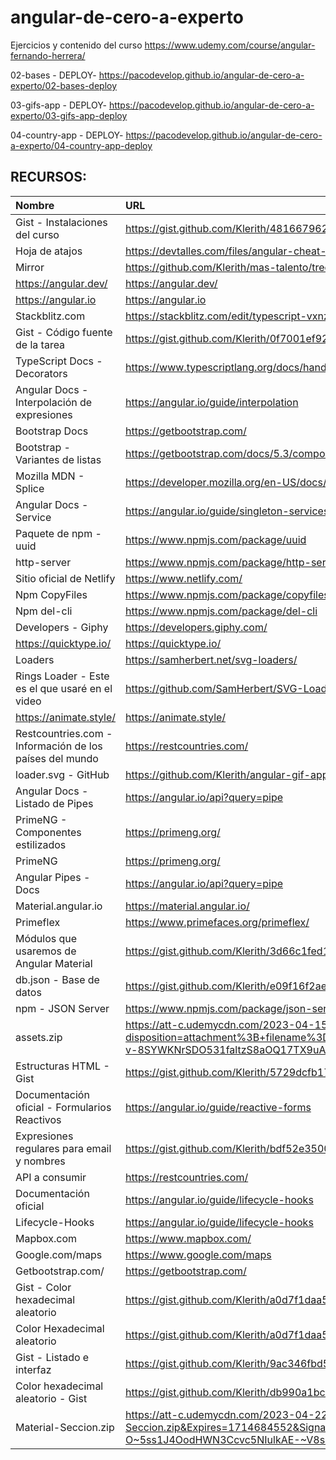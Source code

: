 # angular-de-cero-a-experto
Ejercicios y contenido del curso https://www.udemy.com/course/angular-fernando-herrera/

02-bases - DEPLOY- https://pacodevelop.github.io/angular-de-cero-a-experto/02-bases-deploy

03-gifs-app - DEPLOY- https://pacodevelop.github.io/angular-de-cero-a-experto/03-gifs-app-deploy

04-country-app - DEPLOY- https://pacodevelop.github.io/angular-de-cero-a-experto/04-country-app-deploy








## RECURSOS:
|Nombre  |URL  |
|:--|:--|
|Gist - Instalaciones del curso|https://gist.github.com/Klerith/4816679624c1cb528f8e05d902fd7cff|
|Hoja de atajos|https://devtalles.com/files/angular-cheat-sheet-v2.pdf|
|Mirror|https://github.com/Klerith/mas-talento/tree/main/angular|
|https://angular.dev/|https://angular.dev/|
|https://angular.io|https://angular.io|
|Stackblitz.com|https://stackblitz.com/edit/typescript-vxnz8z?file=index.ts|
|Gist - Código fuente de la tarea|https://gist.github.com/Klerith/0f7001ef92bbb4e8be16e07e1d710c48|
|TypeScript Docs - Decorators|https://www.typescriptlang.org/docs/handbook/decorators.html|
|Angular Docs -Interpolación de expresiones|https://angular.io/guide/interpolation|
|Bootstrap Docs|https://getbootstrap.com/|
|Bootstrap - Variantes de listas|https://getbootstrap.com/docs/5.3/components/list-group/#variants|
|Mozilla MDN - Splice|https://developer.mozilla.org/en-US/docs/Web/JavaScript/Reference/Global_Objects/Array/splice|
|Angular Docs - Service|https://angular.io/guide/singleton-services|
|Paquete de npm - uuid|https://www.npmjs.com/package/uuid|
|http-server|https://www.npmjs.com/package/http-server|
|Sitio oficial de Netlify|https://www.netlify.com/|
|Npm CopyFiles|https://www.npmjs.com/package/copyfiles|
|Npm del-cli|https://www.npmjs.com/package/del-cli|
|Developers - Giphy|https://developers.giphy.com/|
|https://quicktype.io/|https://quicktype.io/|
|Loaders|https://samherbert.net/svg-loaders/|
|Rings Loader - Este es el que usaré en el video|https://github.com/SamHerbert/SVG-Loaders/edit/master/svg-loaders/rings.svg|
|https://animate.style/|https://animate.style/|
|Restcountries.com - Información de los países del mundo|https://restcountries.com/|
|loader.svg - GitHub|https://github.com/Klerith/angular-gif-app/tree/fin-seccion-8/src/assets|
|Angular Docs - Listado de Pipes|https://angular.io/api?query=pipe|
|PrimeNG - Componentes estilizados|https://primeng.org/|
|PrimeNG|https://primeng.org/|
|Angular Pipes - Docs|https://angular.io/api?query=pipe|
|Material.angular.io|https://material.angular.io/|
|Primeflex|https://www.primefaces.org/primeflex/|
|Módulos que usaremos de Angular Material|https://gist.github.com/Klerith/3d66c1fed17fba27fcd7e90088f8a242|
|db.json - Base de datos|https://gist.github.com/Klerith/e09f16f2ae9f6c9ebce6c648fc136072|
|npm - JSON Server|https://www.npmjs.com/package/json-server|
|assets.zip|https://att-c.udemycdn.com/2023-04-15_03-54-23-fa75d7053cfeb6e3366838dee319774a/original.zip?response-content-disposition=attachment%3B+filename%3Dassets.zip&Expires=1714684552&Signature=jb6zfuQSY6t6L32iJkbUuQ9Woo220CeXonEz2zYAPvhJj~tiPGsq~~ffN8BBK3hlq8jB2i7wS38mDXkLxk1wB0HELvY4PFKNYTSfRc2gZ3gkQn5RS3usQqWQiCEX7dcxJjVdHHCqbCkaKx3yD~NUAfwRSj4ei5G81xjxry-v-8SYWKNrSDO531faltzS8aOQ17TX9uAIkQGsmcabKM~1sdwy1Z~Nqzrz87VaBf5qnjSdej4miWTRY7ghghUwzJER2GSsNj0gnb7mXW1-IRB5~BrQ35IMd0LnNWNK~2GuiU-mMFz559UWzzEtnp1dlkT18NvF8YaFb72jQHBwgxiESg__&Key-Pair-Id=K3MG148K9RIRF4|
|Estructuras HTML - Gist|https://gist.github.com/Klerith/5729dcfb170595f84d1b564a182ffbc2|
|Documentación oficial - Formularios Reactivos|https://angular.io/guide/reactive-forms|
|Expresiones regulares para email y nombres|https://gist.github.com/Klerith/bdf52e3500b0a6c66cf0b4dcd61549ee|
|API a consumir|https://restcountries.com/|
|Documentación oficial|https://angular.io/guide/lifecycle-hooks|
|Lifecycle-Hooks|https://angular.io/guide/lifecycle-hooks|
|Mapbox.com|https://www.mapbox.com/|
|Google.com/maps|https://www.google.com/maps|
|Getbootstrap.com/|https://getbootstrap.com/|
|Gist - Color hexadecimal aleatorio|https://gist.github.com/Klerith/a0d7f1daa5a80d35d620b4cc56d33774|
|Color Hexadecimal aleatorio|https://gist.github.com/Klerith/a0d7f1daa5a80d35d620b4cc56d33774|
|Gist - Listado e interfaz|https://gist.github.com/Klerith/9ac346fbd56d75df5ac41a57ff9605e7|
|Color hexadecimal aleatorio - Gist|https://gist.github.com/Klerith/db990a1bcdc1683bc4169a520ad0d665|
|Material-Seccion.zip|https://att-c.udemycdn.com/2023-04-22_15-17-14-1ba6bf599a9bcd78798e3589fee78edc/original.zip?response-content-disposition=attachment%3B+filename%3DMaterial-Seccion.zip&Expires=1714684552&Signature=UH5CPi09Zay3P857hO7f43UXg9EgmZ1bSEX7VxKSby4vpDT3Upl~iO6m4eLLdJrSB72-KkvtRfMBJw7VFNJIcZ557Keed~QQxV4Vh2AUMcMyDyjzmQE-z0e3xWv6PR50fULPx5ZZnw~RWmLqdPFk-dyogq5drcfb8IaJn7qz~anV3W8H8yv-O~5ss1J4OodHWN3Ccvc5NIulkAE-~V8so9HqtAglsSlZpDlJNqFhWZndQGNSWfZkllqq6Z2wlnFchY~DtG-~PX817KLBYptWFmYkj-KmjOhcqI~ii6FURlsWvrJ70Ilp5BCYTqOZO~kCmzLhTUhh0gv3Do-34yrKoQ__&Key-Pair-Id=K3MG148K9RIRF4|